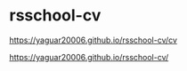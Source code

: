 # rsschool-cv
https://yaguar20006.github.io/rsschool-cv/cv

 https://yaguar20006.github.io/rsschool-cv/
